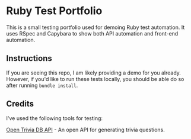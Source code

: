# Ruby Test Portfolio
This is a small testing portfolio used for demoing Ruby test automation. It uses RSpec and Capybara to show both API automation and front-end automation.

## Instructions
If you are seeing this repo, I am likely providing a demo for you already. However, if you'd like to run these tests locally, you should be able do so after running `bundle install`.

## Credits
I've used the following tools for testing:

[Open Trivia DB API](https://opentdb.com/api_config.php) - An open API for generating trivia questions.
